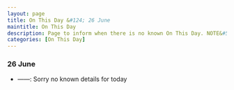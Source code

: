```yaml
---
layout: page
title: On This Day &#124; 26 June
maintitle: On This Day
description: Page to inform when there is no known On This Day. NOTE&#58; There may still be comments.
categories: [On This Day]
---
```


### 26 June
* ——: Sorry no known details for today

